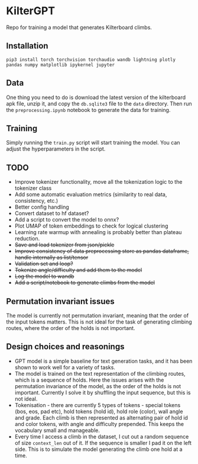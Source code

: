 # KilterGPT

Repo for training a model that generates Kilterboard climbs.

## Installation

`pip3 install torch torchvision torchaudio wandb lightning plotly pandas numpy matplotlib ipykernel jupyter`

## Data

One thing you need to do is download the latest version of the kilterboard apk file, unzip it, and copy the `db.sqlite3` file to the `data` directory.
Then run the `preprocessing.ipynb` notebook to generate the data for training.

## Training

Simply running the `train.py` script will start training the model. You can adjust the hyperparameters in the script.

## TODO

* Improve tokenizer functionality, move all the tokenization logic to the tokenizer class
* Add some automatic evaluation metrics (similarity to real data, consistency, etc.)
* Better config handling
* Convert dataset to hf dataset?
* Add a script to convert the model to onnx?
* Plot UMAP of token embeddings to check for logical clustering
* Learning rate warmup with annealing is probably better than plateau reduction.
* ~~Save and load tokenizer from json/pickle~~
* ~~Improve consistency of data preprocessing store as pandas dataframe, handle internally as list/tensor~~
* ~~Validation set and loop?~~
* ~~Tokenize angle/difficulty and add them to the model~~
* ~~Log the model to wandb~~
* ~~Add a script/notebook to generate climbs from the model~~

## Permutation invariant issues

The model is currently not permutation invariant, meaning that the order of the input tokens matters.
This is not ideal for the task of generating climbing routes, where the order of the holds is not important.


## Design choices and reasonings

* GPT model is a simple baseline for text generation tasks, and it has been shown to work well for a variety of tasks.
* The model is trained on the text representation of the climbing routes, which is a sequence of holds. Here the issues arises with the permutation invariance of the model, as the order of the holds is not important. Currently I solve it by shuffling the input sequence, but this is not ideal.
* Tokenisation - there are currently 5 types of tokens - special tokens (bos, eos, pad etc), hold tokens (hold id), hold role (color), wall angle and grade. Each climb is then represented as alternating pair of hold id and color tokens, with angle and difficulty prepended. This keeps the vocabulary small and manageable.
* Every time I access a climb in the dataset, I cut out a random sequence of size `context_len` out of it. If the sequence is smaller I pad it on the left side. This is to simulate the model generating the climb one hold at a time.
